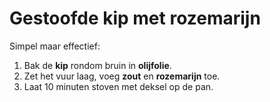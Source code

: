 # Gestoofde kip met rozemarijn
Simpel maar effectief:

1. Bak de **kip** rondom bruin in **olijfolie**.
2. Zet het vuur laag, voeg **zout** en **rozemarijn** toe.
3. Laat 10 minuten stoven met deksel op de pan.